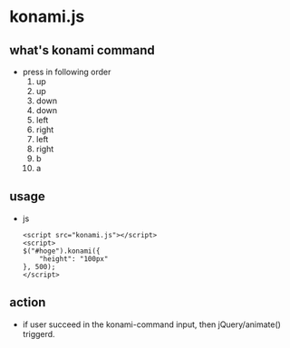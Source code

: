 # konami.js

## what's konami command
  - press in following order
    1. up
    2. up
    3. down
    4. down
    5. left
    6. right
    7. left
    8. right
    9. b
    10. a

## usage
  - js
    ```
    <script src="konami.js"></script>
    <script>
    $("#hoge").konami({
    	"height": "100px"
    }, 500);
    </script>
    ```
## action
  - if user succeed in the konami-command input,
    then jQuery/animate() triggerd.
